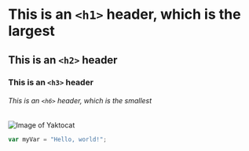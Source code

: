 # This is an `<h1>` header, which is the largest

## This is an `<h2>` header
### This is an `<h3>` header
###### This is an `<h6>` header, which is the smallest

![Image of Yaktocat](https://octodex.github.com/images/yaktocat.png)

``` javascript
var myVar = "Hello, world!";
```
